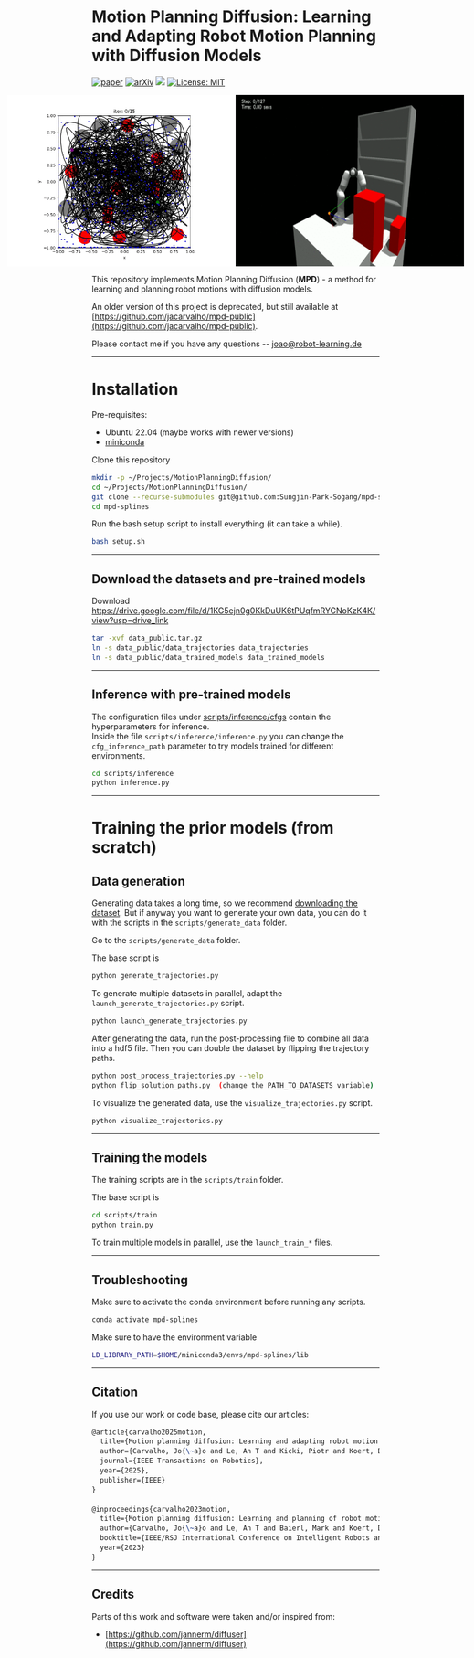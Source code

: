 # Motion Planning Diffusion: Learning and Adapting Robot Motion Planning with Diffusion Models

[![paper](https://img.shields.io/badge/Paper-%F0%9F%93%96-lightgray)](https://ieeexplore.ieee.org/abstract/document/11097366)
[![arXiv](https://img.shields.io/badge/arXiv-2502.08378-brown)](https://arxiv.org/abs/2412.19948)
[![](https://img.shields.io/badge/Website-%F0%9F%9A%80-yellow)](https://sites.google.com/view/motionplanningdiffusion/)
[![License: MIT](https://img.shields.io/badge/License-MIT-purple.svg)]()


<div style="display: flex; text-align:center; justify-content: center">
    <img src="figures/EnvSimple2D-RobotPointMass2D-joint_joint-one-RRTConnect.gif" alt="Image 1" width="400" style="display: inline-block;">
    <img src="figures/EnvWarehouse-RobotPanda-config_file_v01-joint_joint-one-RRTConnect.gif" alt="Image 2" width="400" style="display: inline-block;">
</div>

This repository implements Motion Planning Diffusion (**MPD**) - a method for learning and planning robot motions with diffusion models.

An older version of this project is deprecated, but still available at [https://github.com/jacarvalho/mpd-public](https://github.com/jacarvalho/mpd-public).

Please contact me if you have any questions -- [joao@robot-learning.de](mailto:joao@robot-learning.de)

---
# Installation

Pre-requisites:
- Ubuntu 22.04 (maybe works with newer versions)
- [miniconda](https://docs.conda.io/projects/miniconda/en/latest/index.html)

Clone this repository
```bash
mkdir -p ~/Projects/MotionPlanningDiffusion/
cd ~/Projects/MotionPlanningDiffusion/
git clone --recurse-submodules git@github.com:Sungjin-Park-Sogang/mpd-splines-public.git mpd-splines
cd mpd-splines
```

Run the bash setup script to install everything (it can take a while).
```bash
bash setup.sh
```

---
## Download the datasets and pre-trained models

Download https://drive.google.com/file/d/1KG5ejn0g0KkDuUK6tPUqfmRYCNoKzK4K/view?usp=drive_link

```bash
tar -xvf data_public.tar.gz
ln -s data_public/data_trajectories data_trajectories
ln -s data_public/data_trained_models data_trained_models
```


---
## Inference with pre-trained models

The configuration files under [scripts/inference/cfgs](scripts/inference/cfgs) contain the hyperparameters for inference.\
Inside the file `scripts/inference/inference.py` you can change the `cfg_inference_path` parameter to try models trained for different environments.

```bash
cd scripts/inference
python inference.py
```


---
# Training the prior models (from scratch)


## Data generation

Generating data takes a long time, so we recommend [downloading the dataset](#download-the-datasets-and-pre-trained-models).
But if anyway you want to generate your own data, you can do it with the scripts in the `scripts/generate_data` folder.

Go to the `scripts/generate_data` folder.

The base script is
```bash
python generate_trajectories.py
```

To generate multiple datasets in parallel, adapt the `launch_generate_trajectories.py` script.
```bash
python launch_generate_trajectories.py
```

After generating the data, run the post-processing file to combine all data into a hdf5 file.
Then you can double the dataset by flipping the trajectory paths.
```bash
python post_process_trajectories.py --help
python flip_solution_paths.py  (change the PATH_TO_DATASETS variable)
```

To visualize the generated data, use the `visualize_trajectories.py` script.
```bash
python visualize_trajectories.py
```

---
## Training the models

The training scripts are in the `scripts/train` folder.

The base script is
```bash
cd scripts/train
python train.py
```

To train multiple models in parallel, use the `launch_train_*` files.



---
## Troubleshooting

Make sure to activate the conda environment before running any scripts.
```bash
conda activate mpd-splines
```

Make sure to have the environment variable
```bash
LD_LIBRARY_PATH=$HOME/miniconda3/envs/mpd-splines/lib
```


---
## Citation

If you use our work or code base, please cite our articles:
```latex
@article{carvalho2025motion,
  title={Motion planning diffusion: Learning and adapting robot motion planning with diffusion models},
  author={Carvalho, Jo{\~a}o and Le, An T and Kicki, Piotr and Koert, Dorothea and Peters, Jan},
  journal={IEEE Transactions on Robotics},
  year={2025},
  publisher={IEEE}
}

@inproceedings{carvalho2023motion,
  title={Motion planning diffusion: Learning and planning of robot motions with diffusion models},
  author={Carvalho, Jo{\~a}o and Le, An T and Baierl, Mark and Koert, Dorothea and Peters, Jan},
  booktitle={IEEE/RSJ International Conference on Intelligent Robots and Systems (IROS)},
  year={2023}
}
```


---
## Credits

Parts of this work and software were taken and/or inspired from:
- [https://github.com/jannerm/diffuser](https://github.com/jannerm/diffuser)

